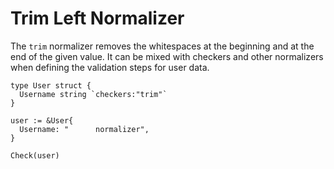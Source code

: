 # Trim Left Normalizer

The ```trim``` normalizer removes the whitespaces at the beginning and at the end of the given value. It can be mixed with checkers and other normalizers when defining the validation steps for user data.

```golang
type User struct {
  Username string `checkers:"trim"`
}

user := &User{
  Username: "      normalizer",
}

Check(user)
```
